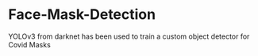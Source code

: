 # Face-Mask-Detection
YOLOv3 from darknet has been used to train a custom object detector for Covid Masks
